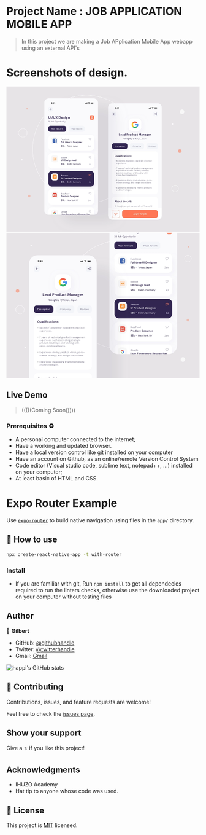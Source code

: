 # Project Name :  JOB APPLICATION MOBILE APP

> In this project we are making a Job APplication Mobile App webapp using an external API's

  # Screenshots of design.
  ![screenshot](./designs/design_1.webp)
   ![screenshot](./designs/design_2.webp)

## Live Demo

>(((((Coming Soon)))))

### Prerequisites ♻️

- A personal computer connected to the internet;
- Have a working and updated browser.
- Have a local version control like git installed on your computer
- Have an account on Github, as an online/remote Version Control System
- Code editor (Visual studio code, sublime text, notepad++, ...) installed on your computer;
- At least basic of HTML and CSS.

# Expo Router Example

Use [`expo-router`](https://expo.github.io/router) to build native navigation using files in the `app/` directory.

## 🚀 How to use

```sh
npx create-react-native-app -t with-router
```
### Install

- If you are familiar with git, Run `npm install` to get all dependecies required to run the linters checks, otherwise use the downloaded project on your computer without testing files

## Author

👤 **Gilbert**

- GitHub: [@githubhandle](https://github.com/gilberthappi)
- Twitter: [@twitterhandle](https://twitter.com/dushimimanagil3)
- Gmail: [Gmail](gdushimimana6@gmail.com)

![happi's GitHub stats](https://github-readme-stats.vercel.app/api?username=gilberthappi&count_private=true&theme=dark&show_icons=true)

## 🤝 Contributing

Contributions, issues, and feature requests are welcome!

Feel free to check the [issues page](../../issues/).

## Show your support

Give a ⭐️ if you like this project!

## Acknowledgments

- IHUZO Academy
- Hat tip to anyone whose code was used.

## 📝 License

This project is [MIT](./MIT.md) licensed.
